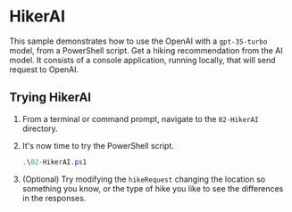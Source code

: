 # HikerAI

This sample demonstrates how to use the OpenAI with a `gpt-35-turbo` model, from a PowerShell script. Get a hiking recommendation from the AI model. It consists of a console application, running locally, that will send request to OpenAI. 

## Trying HikerAI

1. From a terminal or command prompt, navigate to the `02-HikerAI` directory.
   
2. It's now time to try the PowerShell script. 
	```powershell
	.\02-HikerAI.ps1
	```

3. (Optional) Try modifying the `hikeRequest` changing the location so something you know, or the type of hike you like  to see the differences in the responses.